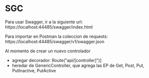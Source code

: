 # SGC


Para usar Swagger, ir a la siguiente url: https://localhost:44485/swagger/index.html

Para importar en Postman la coleccion de requests: https://localhost:44485/swagger/v1/swagger.json

Al momento de crear un nuevo controlador 
- agregar decorador: Route("api/[controller]")]
- heredar de GenericController, que agrega las EP de Get, Post, Put, PutInactive, PutActive
